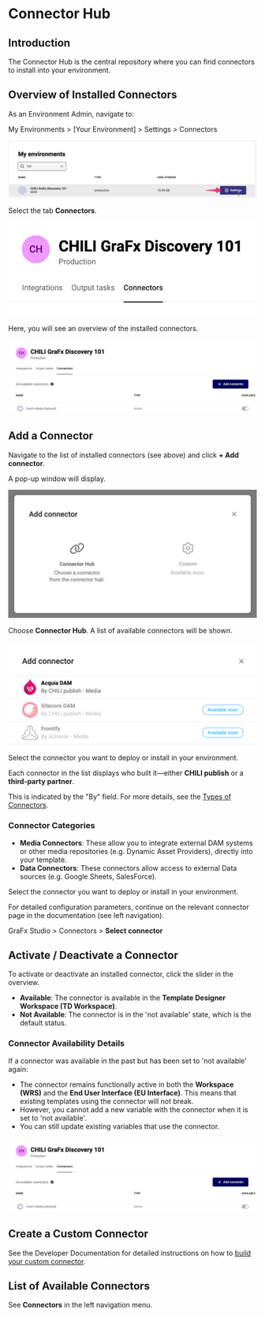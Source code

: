 # Connector Hub

## Introduction

The Connector Hub is the central repository where you can find connectors to install into your environment.

## Overview of Installed Connectors

As an Environment Admin, navigate to:

My Environments > [Your Environment] > Settings > Connectors

![screenshot-full](ch01.png)

Select the tab **Connectors**.

![screenshot-full](ch02.png)

Here, you will see an overview of the installed connectors.

![screenshot-full](ch03.png)

## Add a Connector

Navigate to the list of installed connectors (see above) and click **+ Add connector**.

A pop-up window will display.

![screenshot-full](ch04.png)

Choose **Connector Hub**. A list of available connectors will be shown.

![screenshot-full](ch07.png)

Select the connector you want to deploy or install in your environment.

Each connector in the list displays who built it—either **CHILI publish** or a **third-party partner**. 

This is indicated by the "By" field. For more details, see the [Types of Connectors](../../../GraFx-Studio/concepts/connectors/#types-of-connectors).

### Connector Categories

- **Media Connectors**: These allow you to integrate external DAM systems or other media repositories (e.g. Dynamic Asset Providers), directly into your template.
- **Data Connectors**: These connectors allow access to external Data sources (e.g. Google Sheets, SalesForce).

Select the connector you want to deploy or install in your environment.

For detailed configuration parameters, continue on the relevant connector page in the documentation (see left navigation).

GraFx Studio > Connectors > **Select connector**

## Activate / Deactivate a Connector

To activate or deactivate an installed connector, click the slider in the overview.

- **Available**: The connector is available in the **Template Designer Workspace (TD Workspace)**.
- **Not Available**: The connector is in the 'not available' state, which is the default status.

### Connector Availability Details

If a connector was available in the past but has been set to 'not available' again:

- The connector remains functionally active in both the **Workspace (WRS)** and the **End User Interface (EU Interface)**. This means that existing templates using the connector will not break.
- However, you cannot add a new variable with the connector when it is set to 'not available'.
- You can still update existing variables that use the connector.

![screenshot-full](ch03.png)

## Create a Custom Connector

See the Developer Documentation for detailed instructions on how to [build your custom connector](../../../GraFx-Developers/connectors/media-connector/build-a-simple-media-connector/).

## List of Available Connectors

See **Connectors** in the left navigation menu.